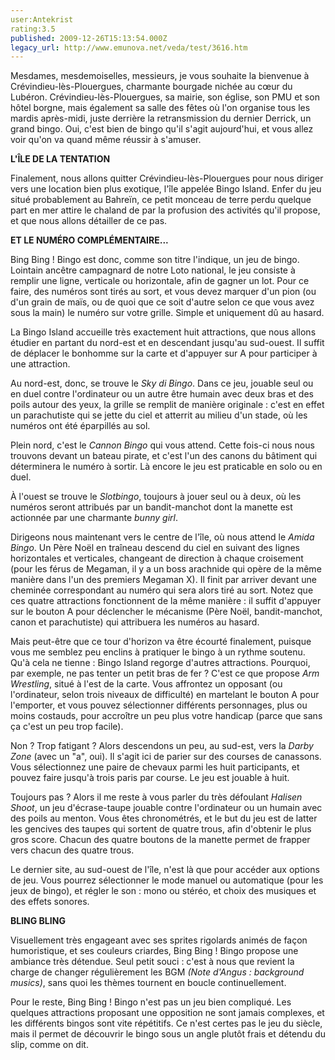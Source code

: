 ```yaml
---
user:Antekrist
rating:3.5
published: 2009-12-26T15:13:54.000Z
legacy_url: http://www.emunova.net/veda/test/3616.htm
---
```

Mesdames, mesdemoiselles, messieurs, je vous souhaite la bienvenue à Crévindieu-lès-Plouergues, charmante bourgade nichée au cœur du Lubéron. Crévindieu-lès-Plouergues, sa mairie, son église, son PMU et son hôtel borgne, mais également sa salle des fêtes où l'on organise tous les mardis après-midi, juste derrière la retransmission du dernier Derrick, un grand bingo. Oui, c'est bien de bingo qu'il s'agit aujourd'hui, et vous allez voir qu'on va quand même réussir à s'amuser.  

  

**L'ÎLE DE LA TENTATION**  

Finalement, nous allons quitter Crévindieu-lès-Plouergues pour nous diriger vers une location bien plus exotique, l'île appelée Bingo Island. Enfer du jeu situé probablement au Bahreïn, ce petit monceau de terre perdu quelque part en mer attire le chaland de par la profusion des activités qu'il propose, et que nous allons détailler de ce pas.  

  

**ET LE NUMÉRO COMPLÉMENTAIRE...**  

Bing Bing ! Bingo est donc, comme son titre l'indique, un jeu de bingo. Lointain ancêtre campagnard de notre Loto national, le jeu consiste à remplir une ligne, verticale ou horizontale, afin de gagner un lot. Pour ce faire, des numéros sont tirés au sort, et vous devez marquer d'un pion (ou d'un grain de maïs, ou de quoi que ce soit d'autre selon ce que vous avez sous la main) le numéro sur votre grille. Simple et uniquement dû au hasard.  

La Bingo Island accueille très exactement huit attractions, que nous allons étudier en partant du nord-est et en descendant jusqu'au sud-ouest. Il suffit de déplacer le bonhomme sur la carte et d'appuyer sur A pour participer à une attraction.  

Au nord-est, donc, se trouve le _Sky di Bingo_. Dans ce jeu, jouable seul ou en duel contre l'ordinateur ou un autre être humain avec deux bras et des poils autour des yeux, la grille se remplit de manière originale : c'est en effet un parachutiste qui se jette du ciel et atterrit au milieu d'un stade, où les numéros ont été éparpillés au sol.  

Plein nord, c'est le _Cannon Bingo_ qui vous attend. Cette fois-ci nous nous trouvons devant un bateau pirate, et c'est l'un des canons du bâtiment qui déterminera le numéro à sortir. Là encore le jeu est praticable en solo ou en duel.  

À l'ouest se trouve le _Slotbingo_, toujours à jouer seul ou à deux, où les numéros seront attribués par un bandit-manchot dont la manette est actionnée par une charmante _bunny girl_.  

Dirigeons nous maintenant vers le centre de l'île, où nous attend le _Amida Bingo_. Un Père Noël en traîneau descend du ciel en suivant des lignes horizontales et verticales, changeant de direction à chaque croisement (pour les férus de Megaman, il y a un boss arachnide qui opère de la même manière dans l'un des premiers Megaman X). Il finit par arriver devant une cheminée correspondant au numéro qui sera alors tiré au sort. Notez que ces quatre attractions fonctionnent de la même manière : il suffit d'appuyer sur le bouton A pour déclencher le mécanisme (Père Noël, bandit-manchot, canon et parachutiste) qui attribuera les numéros au hasard.  

Mais peut-être que ce tour d'horizon va être écourté finalement, puisque vous me semblez peu enclins à pratiquer le bingo à un rythme soutenu. Qu'à cela ne tienne : Bingo Island regorge d'autres attractions. Pourquoi, par exemple, ne pas tenter un petit bras de fer ? C'est ce que propose _Arm Wrestling_, situé à l'est de la carte. Vous affrontez un opposant (ou l'ordinateur, selon trois niveaux de difficulté) en martelant le bouton A pour l'emporter, et vous pouvez sélectionner différents personnages, plus ou moins costauds, pour accroître un peu plus votre handicap (parce que sans ça c'est un peu trop facile).  

Non ? Trop fatigant ? Alors descendons un peu, au sud-est, vers la _Darby Zone_ (avec un "a", oui). Il s'agit ici de parier sur des courses de canassons. Vous sélectionnez une paire de chevaux parmi les huit participants, et pouvez faire jusqu'à trois paris par course. Le jeu est jouable à huit.  

Toujours pas ? Alors il me reste à vous parler du très défoulant _Halisen Shoot_, un jeu d'écrase-taupe jouable contre l'ordinateur ou un humain avec des poils au menton. Vous êtes chronométrés, et le but du jeu est de latter les gencives des taupes qui sortent de quatre trous, afin d'obtenir le plus gros score. Chacun des quatre boutons de la manette permet de frapper vers chacun des quatre trous.  

Le dernier site, au sud-ouest de l'île, n'est là que pour accéder aux options de jeu. Vous pourrez sélectionner le mode manuel ou automatique (pour les jeux de bingo), et régler le son : mono ou stéréo, et choix des musiques et des effets sonores.  

  

**BLING BLING**  

Visuellement très engageant avec ses sprites rigolards animés de façon humoristique, et ses couleurs criardes, Bing Bing ! Bingo propose une ambiance très détendue. Seul petit souci : c'est à nous que revient la charge de changer régulièrement les BGM _(Note d'Angus : background musics)_, sans quoi les thèmes tournent en boucle continuellement.  

Pour le reste, Bing Bing ! Bingo n'est pas un jeu bien compliqué. Les quelques attractions proposant une opposition ne sont jamais complexes, et les différents bingos sont vite répétitifs. Ce n'est certes pas le jeu du siècle, mais il permet de découvrir le bingo sous un angle plutôt frais et détendu du slip, comme on dit.